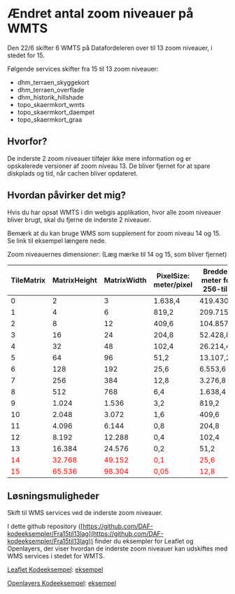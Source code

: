 # Ændret antal zoom niveauer på WMTS
Den 22/6 skifter 6 WMTS på Datafordeleren over til 13 zoom niveauer, i stedet for 15.

Følgende services skifter fra 15 til 13 zoom niveauer:

* dhm_terraen_skyggekort
* dhm_terraen_overflade
* dhm_historik_hillshade
* topo_skaermkort_wmts
* topo_skaermkort_daempet
* topo_skaermkort_graa

## Hvorfor?

De inderste 2 zoom niveauer tilføjer ikke mere information og er opskalerede versioner af zoom niveau 13. De bliver fjernet for at spare diskplads og tid, når cachen bliver opdateret.

## Hvordan påvirker det mig?
Hvis du har opsat WMTS i din webgis applikation, hvor alle zoom niveauer bliver brugt, skal du fjerne de inderste 2 niveauer.

Bemærk at du kan bruge WMS som supplement for zoom niveau 14 og 15. Se link til eksempel længere nede.

Zoom niveauernes dimensioner: (Læg mærke til 14 og 15, som bliver fjernet)

| TileMatrix | MatrixHeight | MatrixWidth | PixelSize: meter/pixel | Bredde i meter for 256-tile |
| --- | --- | --- | --- | --- |
| 0 | 2 | 3 | 1.638,4 | 419.430,4 |
| 1 | 4 | 6 | 819,2 | 209.715,2 |
| 2 | 8 | 12 | 409,6 | 104.857,6 |
| 3 | 16 | 24 | 204,8 | 52.428,8 |
| 4 | 32 | 48 | 102,4 | 26.214,4 |
| 5 | 64 | 96 | 51,2 | 13.107,2 |
| 6 | 128 | 192 | 25,6 | 6.553,6 |
| 7 | 256 | 384 | 12,8 | 3.276,8 |
| 8 | 512 | 768 | 6,4 | 1.638,4 |
| 9 | 1.024 | 1.536 | 3,2 | 819,2 |
| 10 | 2.048 | 3.072 | 1,6 | 409,6 |
| 11 | 4.096 | 6.144 | 0,8 | 204,8 |
| 12 | 8.192 | 12.288 | 0,4 | 102,4 |
| 13 | 16.384 | 24.576 | 0,2 | 51,2 |
| <span style="color:red">14</span> | <span style="color:red">32.768</span> | <span style="color:red">49.152</span> | <span style="color:red">0,1</span> | <span style="color:red">25,6</span> |
| <span style="color:red">15</span> | <span style="color:red">65.536</span> | <span style="color:red">98.304</span> | <span style="color:red">0,05</span> | <span style="color:red">12,8</span> |

## Løsningsmuligheder
Skift til WMS services ved de inderste zoom niveauer.

I dette github repository ([https://github.com/DAF-kodeeksempler/Fra15til13lag](https://github.com/DAF-kodeeksempler/Fra15til13lag))
finder du eksempler for Leaflet og Openlayers, der viser hvordan de inderste zoom niveauer kan udskiftes med WMS services i stedet for WMTS.

<span style="text-decoration: underline">Leaflet Kodeeksempel</span>: [eksempel](/examples/leaflet/example_wms_zoom.html)

<span style="text-decoration: underline">Openlayers Kodeeksempel</span>: [eksempel](/examples/openlayers/example_wms_zoom.html)
